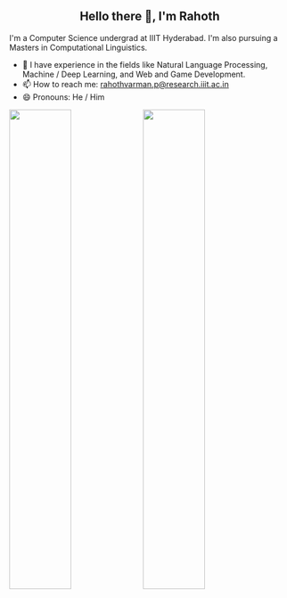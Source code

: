 <h2 align="center">Hello there 👋, I'm Rahoth</h2>

I'm a Computer Science undergrad at IIIT Hyderabad. I'm also pursuing a Masters in Computational Linguistics. 

- 🌱 I have experience in the fields like Natural Language Processing, Machine / Deep Learning, and Web and Game Development.
- 📫 How to reach me: rahothvarman.p@research.iiit.ac.in
- 😄 Pronouns: He / Him

<img align="left" width="47%" src="https://github-readme-stats-sigma-five.vercel.app/api?username=Rutts07&show_icons=true&theme=radical" />

<img align="left" width="47%" src="https://github-readme-stats.vercel.app/api/top-langs/?username=Rutts07&hide_progress=true" />

